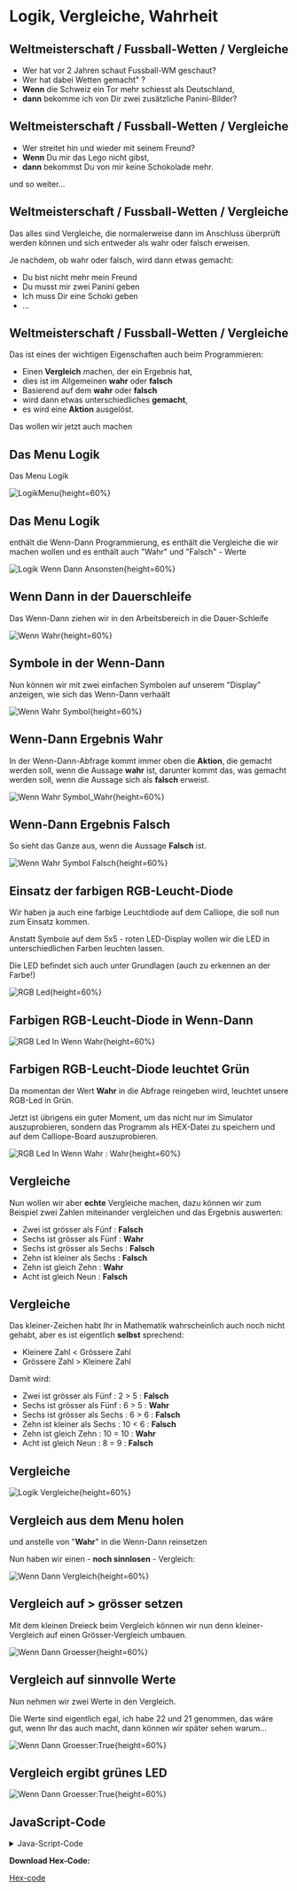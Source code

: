 # Logik, Vergleiche, Wahrheit


## Weltmeisterschaft / Fussball-Wetten / Vergleiche


* Wer hat vor 2 Jahren schaut Fussball-WM geschaut?   
* Wer hat dabei Wetten gemacht" ?  
* **Wenn** die Schweiz ein Tor mehr schiesst als Deutschland, 
* **dann** bekomme ich von Dir zwei zusätzliche Panini-Bilder?  

## Weltmeisterschaft / Fussball-Wetten / Vergleiche

* Wer streitet hin und wieder mit seinem Freund?  
* **Wenn** Du mir das Lego nicht gibst, 
* **dann** bekommst Du von mir keine Schokolade mehr.   

und so weiter...

## Weltmeisterschaft / Fussball-Wetten / Vergleiche

Das alles sind Vergleiche, die normalerweise dann im Anschluss überprüft werden können und sich entweder als wahr oder falsch erweisen.

Je nachdem, ob wahr oder falsch, wird dann etwas gemacht:

* Du bist nicht mehr mein Freund
* Du musst mir zwei Panini geben
* Ich muss Dir eine Schoki geben
* ...

## Weltmeisterschaft / Fussball-Wetten / Vergleiche

Das ist eines der wichtigen Eigenschaften auch beim Programmieren:

* Einen **Vergleich** machen, der ein Ergebnis hat, 
* dies ist im Allgemeinen **wahr** oder **falsch**
* Basierend auf dem __wahr__ oder __falsch__ 
* wird dann etwas unterschiedliches __gemacht__, 
* es wird eine __Aktion__ ausgelöst.

Das wollen wir jetzt auch machen


## Das Menu Logik

Das Menu Logik 

![LogikMenu](./pics/02_LogikMenu.png){height=60%}


## Das Menu Logik

enthält die Wenn-Dann Programmierung, es enthält die Vergleiche die wir machen wollen und es enthält auch "Wahr" und "Falsch" - Werte 

![Logik Wenn Dann Ansonsten](./pics/04_LogikWennDannAnsonsten.png){height=60%}

## Wenn Dann in der Dauerschleife

Das Wenn-Dann ziehen wir in den Arbeitsbereich in die Dauer-Schleife


![Wenn Wahr](./pics/05_WennWahr.png){height=60%}


## Symbole in der Wenn-Dann

Nun können wir mit zwei einfachen Symbolen auf unserem "Display" anzeigen, wie sich das Wenn-Dann verhaält

![Wenn Wahr Symbol](./pics/06_WennWahrSymbol.png){height=60%}

## Wenn-Dann Ergebnis Wahr

In der Wenn-Dann-Abfrage kommt immer oben die __Aktion__, die gemacht werden soll, wenn die Aussage __wahr__ ist, darunter kommt das, was gemacht werden soll, wenn die Aussage sich als __falsch__ erweist.

![Wenn Wahr Symbol_Wahr](./pics/07_WennWahrSymbol_Wahr.png){height=60%}

## Wenn-Dann Ergebnis Falsch

So sieht das Ganze aus, wenn die Aussage __Falsch__ ist.

![Wenn Wahr Symbol Falsch](./pics/08_WennWahrSymbol_Falsch.png){height=60%}

## Einsatz der farbigen RGB-Leucht-Diode

Wir haben ja auch eine farbige Leuchtdiode auf dem Calliope, die soll nun zum Einsatz kommen. 

Anstatt Symbole auf dem 5x5 - roten LED-Display wollen wir die LED in unterschiedlichen Farben leuchten lassen.

Die LED befindet sich auch unter Grundlagen (auch zu erkennen an der Farbe!)
 

![RGB Led](./pics/09_RGB_Led.png){height=60%}

## Farbigen RGB-Leucht-Diode in Wenn-Dann


![RGB Led In Wenn Wahr](./pics/10_RGB_Led_In_WennWahr.png){height=60%}

## Farbigen RGB-Leucht-Diode leuchtet Grün

Da momentan der Wert __Wahr__ in die Abfrage reingeben wird, leuchtet unsere RGB-Led in Grün.

Jetzt ist übrigens ein guter Moment, um das nicht nur im Simulator auszuprobieren, sondern das Programm als HEX-Datei zu speichern und auf dem Calliope-Board auszuprobieren. 

![RGB Led In Wenn Wahr : Wahr](./pics/11_RGB_Led_In_WennWahr_Wahr.png){height=60%}


## Vergleiche 

Nun wollen wir aber __echte__ Vergleiche machen, dazu können wir zum Beispiel zwei Zahlen miteinander vergleichen und das Ergebnis auswerten:

* Zwei ist grösser als Fünf : __Falsch__
* Sechs ist grösser als Fünf : __Wahr__
* Sechs ist grösser als Sechs : __Falsch__
* Zehn ist kleiner als Sechs : __Falsch__
* Zehn ist gleich Zehn : __Wahr__
* Acht ist gleich Neun : __Falsch__


## Vergleiche 

Das kleiner-Zeichen habt Ihr in Mathematik wahrscheinlich auch noch nicht gehabt, aber es ist eigentlich __selbst__ sprechend:

* Kleinere Zahl < Grössere Zahl
* Grössere Zahl > Kleinere Zahl

Damit wird:

* Zwei ist grösser als Fünf : 2 > 5 :  __Falsch__
* Sechs ist grösser als Fünf : 6 > 5 : __Wahr__
* Sechs ist grösser als Sechs : 6 > 6 : __Falsch__
* Zehn ist kleiner als Sechs : 10 < 6 : __Falsch__
* Zehn ist gleich Zehn : 10 = 10 : __Wahr__
* Acht ist gleich Neun : 8 = 9 : __Falsch__
 

## Vergleiche 

![Logik Vergleiche](./pics/12_Logik_Vergleiche.png){height=60%}

## Vergleich aus dem Menu holen

und anstelle von "__Wahr__" in die Wenn-Dann reinsetzen

Nun haben wir einen - __noch sinnlosen__ - Vergleich:


![Wenn Dann Vergleich](./pics/13_WennDann_Vergleich.png){height=60%}


## Vergleich auf > grösser setzen

Mit dem kleinen Dreieck beim Vergleich können wir nun denn kleiner-Vergleich auf einen Grösser-Vergleich umbauen.


![Wenn Dann Groesser](./pics/14_WennDann_Groesser.png){height=60%}

## Vergleich auf sinnvolle Werte

Nun nehmen wir zwei Werte in den Vergleich.

Die Werte sind eigentlich egal, ich habe 22 und 21 genommen, das wäre gut, wenn Ihr das auch macht, dann können wir später sehen warum...


![Wenn Dann Groesser:True](./pics/15_WennDann_Groesser_True.png){height=60%}

## Vergleich ergibt grünes LED


![Wenn Dann Groesser:True](./pics/16_WennDann_Groesser_True.png){height=60%}



## JavaScript-Code

<details>
 <summary>Java-Script-Code</summary>

```js
basic.forever(() => {
    if (22 > 21) {
        basic.setLedColor(Colors.Green)
    } else {
        basic.setLedColor(Colors.Red)
    }
})

```
</details>

__Download Hex-Code:__

[Hex-code](code/mini-Wenn_Dann_RGB_Gruen.hex)


